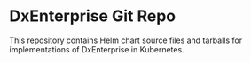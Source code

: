 # DxEnterprise Git Repo

This repository contains Helm chart source files and tarballs for implementations of DxEnterprise in Kubernetes.